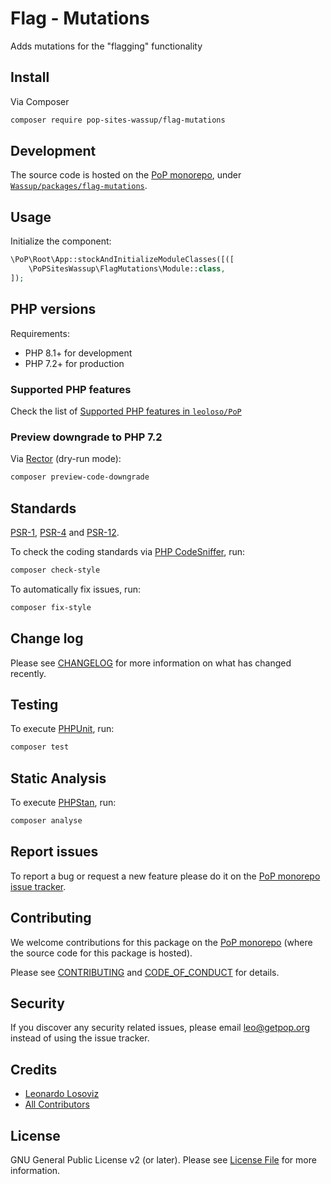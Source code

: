 # Flag - Mutations

<!--
[![Build Status][ico-travis]][link-travis]
[![Quality Score][ico-code-quality]][link-code-quality]
[![Software License][ico-license]](LICENSE.md)
[![Latest Version on Packagist][ico-version]][link-packagist]
[![Coverage Status][ico-scrutinizer]][link-scrutinizer]
[![Total Downloads][ico-downloads]][link-downloads]
-->

Adds mutations for the "flagging" functionality

## Install

Via Composer

``` bash
composer require pop-sites-wassup/flag-mutations
```

## Development

The source code is hosted on the [PoP monorepo](https://github.com/leoloso/PoP), under [`Wassup/packages/flag-mutations`](https://github.com/leoloso/PoP/tree/master/layers/Wassup/packages/flag-mutations).

## Usage

Initialize the component:

``` php
\PoP\Root\App::stockAndInitializeModuleClasses([([
    \PoPSitesWassup\FlagMutations\Module::class,
]);
```

## PHP versions

Requirements:

- PHP 8.1+ for development
- PHP 7.2+ for production

### Supported PHP features

Check the list of [Supported PHP features in `leoloso/PoP`](https://github.com/leoloso/PoP/blob/master/docs/supported-php-features.md)

### Preview downgrade to PHP 7.2

Via [Rector](https://github.com/rectorphp/rector) (dry-run mode):

```bash
composer preview-code-downgrade
```

## Standards

[PSR-1](https://www.php-fig.org/psr/psr-1), [PSR-4](https://www.php-fig.org/psr/psr-4) and [PSR-12](https://www.php-fig.org/psr/psr-12).

To check the coding standards via [PHP CodeSniffer](https://github.com/squizlabs/PHP_CodeSniffer), run:

``` bash
composer check-style
```

To automatically fix issues, run:

``` bash
composer fix-style
```

## Change log

Please see [CHANGELOG](CHANGELOG.md) for more information on what has changed recently.

## Testing

To execute [PHPUnit](https://phpunit.de/), run:

``` bash
composer test
```

## Static Analysis

To execute [PHPStan](https://github.com/phpstan/phpstan), run:

``` bash
composer analyse
```

## Report issues

To report a bug or request a new feature please do it on the [PoP monorepo issue tracker](https://github.com/leoloso/PoP/issues).

## Contributing

We welcome contributions for this package on the [PoP monorepo](https://github.com/leoloso/PoP) (where the source code for this package is hosted).

Please see [CONTRIBUTING](CONTRIBUTING.md) and [CODE_OF_CONDUCT](CODE_OF_CONDUCT.md) for details.

## Security

If you discover any security related issues, please email leo@getpop.org instead of using the issue tracker.

## Credits

- [Leonardo Losoviz][link-author]
- [All Contributors][link-contributors]

## License

GNU General Public License v2 (or later). Please see [License File](LICENSE.md) for more information.

[ico-version]: https://img.shields.io/packagist/v/pop-sites-wassup/flag-mutations.svg?style=flat-square
[ico-license]: https://img.shields.io/badge/license-GPLv2-brightgreen.svg?style=flat-square
[ico-travis]: https://img.shields.io/travis/pop-sites-wassup/flag-mutations/master.svg?style=flat-square
[ico-scrutinizer]: https://img.shields.io/scrutinizer/coverage/g/pop-sites-wassup/flag-mutations.svg?style=flat-square
[ico-code-quality]: https://img.shields.io/scrutinizer/g/pop-sites-wassup/flag-mutations.svg?style=flat-square
[ico-downloads]: https://img.shields.io/packagist/dt/pop-sites-wassup/flag-mutations.svg?style=flat-square

[link-packagist]: https://packagist.org/packages/pop-sites-wassup/flag-mutations
[link-travis]: https://travis-ci.org/pop-sites-wassup/flag-mutations
[link-scrutinizer]: https://scrutinizer-ci.com/g/pop-sites-wassup/flag-mutations/code-structure
[link-code-quality]: https://scrutinizer-ci.com/g/pop-sites-wassup/flag-mutations
[link-downloads]: https://packagist.org/packages/pop-sites-wassup/flag-mutations
[link-author]: https://github.com/leoloso
[link-contributors]: ../../../../../../contributors
